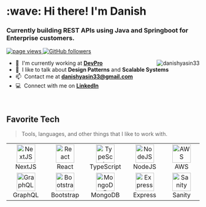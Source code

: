 <h1 align="left" id="macropower-title">:wave: Hi there! I'm Danish</h1>
<h3 align="left">Currently building REST APIs using Java and Springboot for Enterprise customers.</h3>

<p align="left">
  <a href="https://github.com/danishyasin33/danishyasin33">
    <img src="https://komarev.com/ghpvc/?username=danishyasin33" alt="page views" />
  </a>

  <a href="https://github.com/danishyasin33?tab=followers">
    <img alt="GitHub followers" src="https://img.shields.io/github/followers/danishyasin33?color=green&logo=github">
  </a>
 
</p>

<a >
  <img src="https://github-readme-stats.vercel.app/api?username=danishyasin33&show_icons=true&count_private=true&include_all_commits=true" alt="danishyasin33" align="right" />
</a>

- :office: &nbsp;I'm currently working at **[DevPro](https://github.com/devproca)**
- :speech_balloon: &nbsp;I like to talk about **Design Patterns** and **Scalable Systems**
- :mailbox: &nbsp;Contact me at **danishyasin33@gmail.com**
- :computer: &nbsp;Connect with me on **[LinkedIn]**

<br>

<h2 align="left" id="macropower-tech">Favorite Tech</h2>

> Tools, languages, and other things that I like to work with.

<table>
  <tr>
   <td align="center" width="96">
      <a href="#danishyasin33">
        <img src="https://pics.freeicons.io/uploads/icons/png/9114856761551941711-512.png" width="48" height="48" alt="NextJS" />
      </a>
      <br>NextJS
    </td>
    <td align="center" width="96">
      <a href="#danishyasin33">
        <img src="https://pics.freeicons.io/uploads/icons/png/20167174151551942641-512.png" width="48" height="48" alt="React" />
      </a>
      <br>React
    </td>
     <td align="center" width="96">
      <a href="#danishyasin33">
        <img src="https://pics.freeicons.io/uploads/icons/png/14678610731551953708-512.png" width="48" height="48" alt="TypeScript" />
      </a>
      <br>TypeScript
    </td>
    <td align="center" width="96"> 
      <a href="#danishyasin33" >
        <img src="https://pics.freeicons.io/uploads/icons/png/8954758561551942278-512.png" width="48" height="48" alt="NodeJS" />
      </a>
      <br>NodeJS
    </td>
    <td align="center" width="96">
      <a href="#danishyasin33">
        <img src="https://pics.freeicons.io/uploads/icons/png/18181230061536126577-512.png" width="48" height="48" alt="AWS" />
      </a>
      <br>AWS
    </td>
  </tr>
  <tr>
    <td align="center" width="96"> 
      <a href="#danishyasin33" >
        <img src="https://pics.freeicons.io/uploads/icons/png/21299071571548141943-512.png" width="48" height="48" alt="GraphQL" />
      </a>
      <br>GraphQL
    </td>
    <td align="center" width="96">
      <a href="#danishyasin33">
        <img src="https://pics.freeicons.io/uploads/icons/png/19681752361536207300-512.png" width="48" height="48" alt="Bootstrap" />
      </a>
      <br>Bootstrap
    </td>
    <td align="center" width="96"> 
      <a href="#danishyasin33" >
        <img src="https://pics.freeicons.io/uploads/icons/png/1888890291551942128-512.png" width="48" height="48" alt="MongoDB" />
      </a>
      <br>MongoDB
    </td>
    <td align="center" width="96"> 
      <a href="#danishyasin33" >
        <img src="https://encrypted-tbn0.gstatic.com/images?q=tbn:ANd9GcQprYdebuGjpDHnU5L4QZOI5ZrqyWmHIRjSBdq5ABi5Z_gcdnP_AgRtLEAsdwuokyhCGtU&usqp=CAU" width="48" height="48" alt="Express" style="object-fit:contain;" />
      </a>
      <br>Express
    </td>
    <td align="center" width="96"> 
      <a href="#danishyasin33" >
        <img src="https://pics.freeicons.io/uploads/icons/png/17521277461551942823-512.png" width="48" height="48" alt="Sanity" />
      </a>
      <br>Sanity
    </td>
  </tr>
</table>

[robor]: https://github.com/robor-systems
[linkedin]: https://www.linkedin.com/in/danishyasin "Ahmed LinkedIn"

